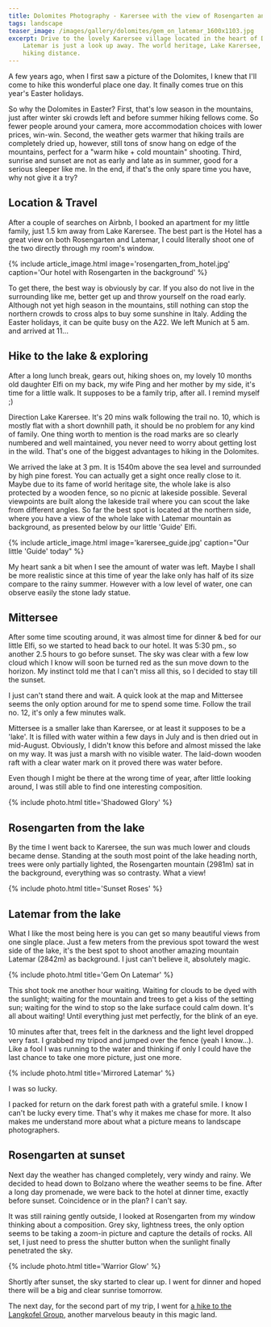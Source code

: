 ```yaml
---
title: Dolomites Photography - Karersee with the view of Rosengarten and Latemar
tags: landscape
teaser_image: /images/gallery/dolomites/gem_on_latemar_1600x1103.jpg
excerpt: Drive to the lovely Karersee village located in the heart of Dolomites. Rosengarten and
    Latemar is just a look up away. The world heritage, Lake Karersee, is within a beginner's
    hiking distance.
---
```


A few years ago, when I first saw a picture of the Dolomites, I knew that I'll come to hike this wonderful place one day. It finally comes true on this year's Easter holidays.

So why the Dolomites in Easter? First, that's low season in the mountains, just after winter ski crowds left and before summer hiking fellows come. So fewer people around your camera, more accommodation choices with lower prices, win-win. Second, the weather gets warmer that hiking trails are completely dried up, however, still tons of snow hang on edge of the mountains, perfect for a "warm hike + cold mountain" shooting. Third, sunrise and sunset are not as early and late as in summer, good for a serious sleeper like me. In the end, if that's the only spare time you have, why not give it a try?

## Location & Travel

After a couple of searches on Airbnb, I booked an apartment for my little family, just 1.5 km away from Lake Karersee. The best part is the Hotel has a great view on both Rosengarten and Latemar, I could literally shoot one of the two directly through my room's window.

{% include article_image.html image='rosengarten_from_hotel.jpg' caption='Our hotel with Rosengarten in the background' %}

To get there, the best way is obviously by car. If you also do not live in the surrounding like me, better get up and throw yourself on the road early. Although not yet high season in the mountains, still nothing can stop the northern crowds to cross alps to buy some sunshine in Italy. Adding the Easter holidays, it can be quite busy on the A22. We left Munich at 5 am. and arrived at 11...

## Hike to the lake & exploring

After a long lunch break, gears out, hiking shoes on, my lovely 10 months old daughter Elfi on my back, my wife Ping and her mother by my side, it's time for a little walk. It supposes to be a family trip, after all. I remind myself ;)

Direction Lake Karersee. It's 20 mins walk following the trail no. 10, which is mostly flat with a short downhill path, it should be no problem for any kind of family. One thing worth to mention is the road marks are so clearly numbered and well maintained, you never need to worry about getting lost in the wild. That's one of the biggest advantages to hiking in the Dolomites.

We arrived the lake at 3 pm. It is 1540m above the sea level and surrounded by high pine forest. You can actually get a sight once really close to it. Maybe due to its fame of world heritage site, the whole lake is also protected by a wooden fence, so no picnic at lakeside possible. Several viewpoints are built along the lakeside trail where you can scout the lake from different angles. So far the best spot is located at the northern side, where you have a view of the whole lake with Latemar mountain as background, as presented below by our little 'Guide' Elfi.

{% include article_image.html image='karersee_guide.jpg' caption="Our little 'Guide' today" %}

My heart sank a bit when I see the amount of water was left. Maybe I shall be more realistic since at this time of year the lake only has half of its size compare to the rainy summer. However with a low level of water, one can observe easily the stone lady statue.

## Mittersee

After some time scouting around, it was almost time for dinner & bed for our little Elfi, so we started to head back to our hotel. It was 5:30 pm., so another 2.5 hours to go before sunset. The sky was clear with a few low cloud which I know will soon be turned red as the sun move down to the horizon. My instinct told me that I can't miss all this, so I decided to stay till the sunset.

I just can't stand there and wait. A quick look at the map and Mittersee seems the only option around for me to spend some time. Follow the trail no. 12, it's only a few minutes walk.

Mittersee is a smaller lake than Karersee, or at least it supposes to be a 'lake'. It is filled with water within a few days in July and is then dried out in mid-August. Obviously, I didn't know this before and almost missed the lake on my way. It was just a marsh with no visible water. The laid-down wooden raft with a clear water mark on it proved there was water before.

Even though I might be there at the wrong time of year, after little looking around, I was still able to find one interesting composition.

{% include photo.html title='Shadowed Glory' %}

## Rosengarten from the lake

By the time I went back to Karersee, the sun was much lower and clouds became dense. Standing at the
south most point of the lake heading north, trees were only partially lighted, the Rosengarten mountain (2981m) sat in the background, everything was so contrasty. What a view!

{% include photo.html title='Sunset Roses' %}

## Latemar from the lake

What I like the most being here is you can get so many beautiful views from one single place. Just a few meters from the previous spot toward the west side of the lake, it's the best spot to shoot another amazing mountain Latemar (2842m) as background. I just can't believe it, absolutely magic.

{% include photo.html title='Gem On Latemar' %}

This shot took me another hour waiting. Waiting for clouds to be dyed with the sunlight; waiting for the mountain and trees to get a kiss of the setting sun; waiting for the wind to stop so the lake surface could calm down. It's all about waiting! Until everything just met perfectly, for the blink of an eye.

10 minutes after that, trees felt in the darkness and the light level dropped very fast. I grabbed my tripod and jumped over the fence (yeah I know...). Like a fool I was running to the water and thinking if only I could have the last chance to take one more picture, just one more.

{% include photo.html title='Mirrored Latemar' %}

I was so lucky.

I packed for return on the dark forest path with a grateful smile. I know I can't be lucky every time. That's why it makes me chase for more. It also makes me understand more about what a picture means to landscape photographers.

## Rosengarten at sunset

Next day the weather has changed completely, very windy and rainy. We decided to head down to Bolzano where the weather seems to be fine. After a long day promenade, we were back to the hotel at dinner time, exactly before sunset. Coincidence or in the plan? I can't say.

It was still raining gently outside, I looked at Rosengarten from my window thinking about a composition. Grey sky, lightness trees, the only option seems to be taking a zoom-in picture and capture the details of rocks. All set, I just need to press the shutter button when the sunlight finally penetrated the sky.

{% include photo.html title='Warrior Glow' %}

Shortly after sunset, the sky started to clear up. I went for dinner and hoped there will be a big and clear sunrise tomorrow.

The next day, for the second part of my trip, I went for [a hike to the Langkofel Group](<{% link shutterbug/blog/_posts/2017-06-21-dolomites-photography-sunrise-langkofel.md %}>), another marvelous beauty in this magic land.
